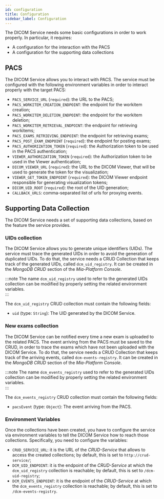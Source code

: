 ```yaml
---
id: configuration
title: Configuration
sidebar_label: Configuration
---
```




The DICOM Service needs some basic configurations in order to work properly. In particular, it requires:
* A configuration for the interaction with the PACS
* A configuration for the supporting data collections

## PACS
The DICOM Service allows you to interact with PACS. The service must be configured with the following environment variables in order to interact properly with the target PACS:
* `PACS_SERVICE_URL` (`required`): the URL to the PACS;
* `PACS_WORKITEM_CREATION_ENDPOINT`: the endpoint for the workitem creation;
* `PACS_WORKITEM_DELETION_ENDPOINT`: the endpoint for the workitem deletion;
* `PACS_WORKITEM_RETRIEVAL_ENDPOINT`: the endpoint for retrieving workitems;
* `PACS_EXAMS_RETRIEVING_ENDPOINT`: the endpoint for retrieving exams;
* `PACS_POST_EXAM_ENDPOINT` (`required`): the endpoint for posting exams;
* `PACS_AUTHORIZATION_TOKEN` (`required`): the Authorization token to be used in the PACS authentication; 
* `VIEWER_AUTHORIZATION_TOKEN` (`required`): the Authorization token to be used in the Viewer authentication;
* `DICOM_VIEWER_URL` (`required`): the URL to the DICOM Viewer, that will be used to generate the token for the visualization;
* `VIEWER_GET_TOKEN_ENDPOINT` (`required`): the DICOM Viewer endpoint responsible for generating visualization tokens;
* `DICOM_UID_ROOT` (`required`): the root of the UID generation;
* `CALLBACK_URLS`: comma-separated list of urls for proxying events.

## Supporting Data Collection
The DICOM Service needs a set of supporting data collections, based on the feature the service provides.

### UIDs collection
The DICOM Service allows you to generate unique identifiers (UIDs). The service must trace the generated UIDs in order to avoid the generation of duplicated UIDs. To do that, the service needs a CRUD Collection that keeps track of the generated UIDs, called `dcm_uid_registry`. It can be created in the *MongoDB CRUD* section of the *Mia-Platform Console*.

:::note
The name `dcm_uid_registry` used to refer to the generated UIDs collection can be modified by properly setting the related environment variables.  
:::

The `dcm_uid_registry` CRUD collection must contain the following fields:
* `uid` (type: `String`): The UID generated by the DICOM Service.

### New exams collection
The DICOM Service can be notified every time a new exam is uploaded to the related PACS. The event arriving from the PACS must be saved to the CRUD, in order to trace the exams which have not been uploaded with the DICOM Service. To do that, the service needs a CRUD Collection that keeps track of the arriving events, called `dcm-events-registry`. It can be created in the *MongoDB CRUD* section of the *Mia-Platform Console*.

:::note
The name `dcm_events_registry` used to refer to the generated UIDs collection can be modified by properly setting the related environment variables.  
:::

The `dcm_events_registry` CRUD collection must contain the following fields:
* `pacsEvent` (type: `Object`): The event arriving from the PACS.

### Environment Variables

Once the collections have been created, you have to configure the service via environment variables to tell the DICOM Service how to reach those collections. Specifically, you need to configure the variables: 
- `CRUD_SERVICE_URL`: it is the URL of the *CRUD-Service* that allows to access the created collections; by default, this is set to `http://crud-service/`;
- `DCM_UID_ENDPOINT`: it is the endpoint of the *CRUD-Service* at which the `dcm_uid_registry` collection is reachable; by default, this is set to `/dcm-uid-registry`;
- `DCM_EVENTS_ENDPOINT`: it is the endpoint of the *CRUD-Service* at which the `dcm_events_registry` collection is reachable; by default, this is set to `/dcm-events-registry`.
